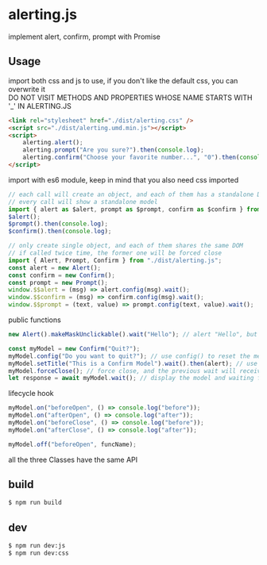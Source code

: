 # alerting.js

implement alert, confirm, prompt with Promise

## Usage

import both css and js to use, if you don't like the default css, you can overwrite it  
DO NOT VISIT METHODS AND PROPERTIES WHOSE NAME STARTS WITH '\_' IN ALERTING.JS

```html
<link rel="stylesheet" href="./dist/alerting.css" />
<script src="./dist/alerting.umd.min.js"></script>
<script>
    alerting.alert();
    alerting.prompt("Are you sure?").then(console.log);
    alerting.confirm("Choose your favorite number...", "0").then(console.log);
</script>
```

import with es6 module, keep in mind that you also need css imported

```js
// each call will create an object, and each of them has a standalone DOM
// every call will show a standalone model
import { alert as $alert, prompt as $prompt, confirm as $confirm } from "./dist/alerting.js";
$alert();
$prompt().then(console.log);
$confirm().then(console.log);

// only create single object, and each of them shares the same DOM
// if called twice time, the former one will be forced close
import { Alert, Prompt, Confirm } from "./dist/alerting.js";
const alert = new Alert();
const confirm = new Confirm();
const prompt = new Prompt();
window.$$alert = (msg) => alert.config(msg).wait();
window.$$confirm = (msg) => confirm.config(msg).wait();
window.$$prompt = (text, value) => prompt.config(text, value).wait();
```

public functions

```js
new Alert().makeMaskUnclickable().wait("Hello"); // alert "Hello", but the mask is unable to click

const myModel = new Confirm("Quit?");
myModel.config("Do you want to quit?"); // use config() to reset the message, return this
myModel.setTitle("This is a Confirm Model").wait().then(alert); // use setTitle() to overwrite default title
myModel.forceClose(); // force close, and the previous wait will receive default value instantly
let response = await myModel.wait(); // display the model and waiting for response
```

lifecycle hook

```js
myModel.on("beforeOpen", () => console.log("before"));
myModel.on("afterOpen", () => console.log("after"));
myModel.on("beforeClose", () => console.log("before"));
myModel.on("afterClose", () => console.log("after"));

myModel.off("beforeOpen", funcName);
```

all the three Classes have the same API

## build

```bash
$ npm run build
```

## dev

```bash
$ npm run dev:js
$ npm run dev:css
```
